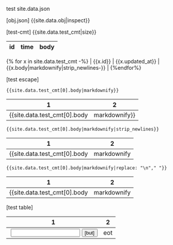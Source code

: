 

test site.data.json

[obj.json]
{{site.data.obj|inspect}}

[test-cmt]
{{site.data.test_cmt|size}}



|id|time|body| 
|-|-|-|
{% for x in site.data.test_cmt -%}
| {{x.id}} | {{x.updated_at}} | {{x.body|markdownify|strip_newlines-}} | 
{%endfor%}


[test escape]

```
{{site.data.test_cmt[0].body|markdownify}}
```

|1|2|
|-|-|
| {{site.data.test_cmt[0].body|markdownify}} |2|


```
{{site.data.test_cmt[0].body|markdownify|strip_newlines}}
```

|1|2|
|-|-|
| {{site.data.test_cmt[0].body|markdownify|strip_newlines}} |2|


```
{{site.data.test_cmt[0].body|markdownify|replace: "\n"," "}}
```

|1|2|
|-|-|
|  {{site.data.test_cmt[0].body|markdownify|replace: "\r\n",""}}  |2|



[test table]

|1|2|
|-|-|
|<img> <input> <button>[but]</button> | eot |
